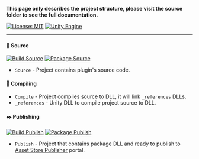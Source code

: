 **This page only describes the project structure, please visit the source folder to see
the full documentation.**

[![License: MIT](https://img.shields.io/badge/License-MIT-green.svg)](https://opensource.org/licenses/MIT)
[![Unity Engine](https://img.shields.io/badge/unity-2021.1.1f1-black.svg?style=flat&logo=unity&cacheSeconds=2592000)](https://unity3d.com/get-unity/download/archive)

---

#### 📝 Source

[![Build Source](https://github.com/Pixisoft/PackageExporter/actions/workflows/build_source.yml/badge.svg)](https://github.com/Pixisoft/PackageExporter/actions/workflows/build_source.yml)
[![Package Source](https://github.com/Pixisoft/PackageExporter/actions/workflows/package_source.yml/badge.svg)](https://github.com/Pixisoft/PackageExporter/actions/workflows/package_source.yml)

* `Source` - Project contains plugin's source code.

#### 💬 Compiling

* `Compile` - Project compiles source to DLL, it will link `_references` DLLs.
* `_references` - Unity DLL to compile project source to DLL.

#### ✒️ Publishing

[![Build Publish](https://github.com/Pixisoft/PackageExporter/actions/workflows/build_publish.yml/badge.svg)](https://github.com/Pixisoft/PackageExporter/actions/workflows/build_publish.yml)
[![Package Publish](https://github.com/Pixisoft/PackageExporter/actions/workflows/package_publish.yml/badge.svg)](https://github.com/Pixisoft/PackageExporter/actions/workflows/package_publish.yml)

* `Publish` - Project that contains package DLL and ready to publish to [Asset Store Publisher](https://publisher.assetstore.unity3d.com/info.html?_gl=1*1fwg1ij*_ga*MTg0NjU4MTc4NC4xNjAwMzQ5NzM3*_ga_1S78EFL1W5*MTYyNDI3MzU4Ni40Ni4wLjE2MjQyNzM1ODYuNjA.&_ga=2.77544981.1416380940.1624186429-1846581784.1600349737) portal.
